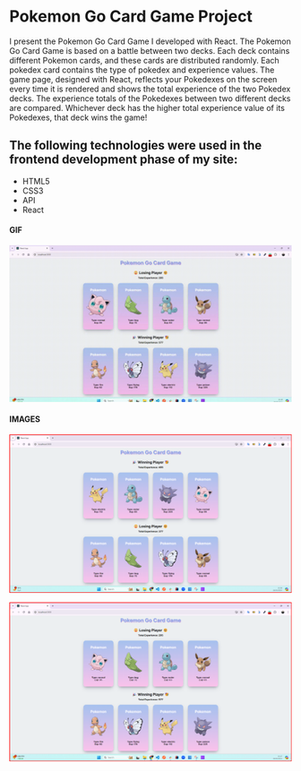<h1>Pokemon Go Card Game Project</h1>

I present the Pokemon Go Card Game I developed with React. The Pokemon Go Card Game is based on a battle between two decks. Each deck contains different Pokemon cards, and these cards are distributed randomly. Each pokedex card contains the type of pokedex and experience values. The game page, designed with React, reflects your Pokedexes on the screen every time it is rendered and shows the total experience of the two Pokedex decks. The experience totals of the Pokedexes between two different decks are compared. Whichever deck has the higher total experience value of its Pokedexes, that deck wins the game!

<h2> The following technologies were used in the frontend development phase of my site: </h2>

- HTML5
- CSS3
- API
- React


<h4>GIF</h4>

![](images/pokemonreact.gif)

<h4>IMAGES</h4>

![](images/game1.png)

![](images/game2.png)


